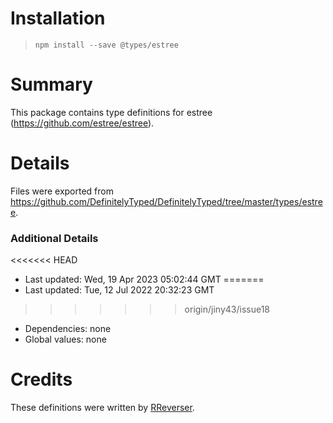 # Installation
> `npm install --save @types/estree`

# Summary
This package contains type definitions for estree (https://github.com/estree/estree).

# Details
Files were exported from https://github.com/DefinitelyTyped/DefinitelyTyped/tree/master/types/estree.

### Additional Details
<<<<<<< HEAD
 * Last updated: Wed, 19 Apr 2023 05:02:44 GMT
=======
 * Last updated: Tue, 12 Jul 2022 20:32:23 GMT
>>>>>>> origin/jiny43/issue18
 * Dependencies: none
 * Global values: none

# Credits
These definitions were written by [RReverser](https://github.com/RReverser).
